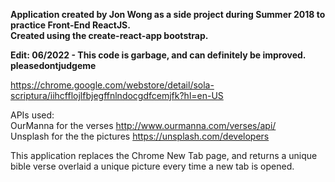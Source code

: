 **Application created by Jon Wong as a side project during Summer 2018 to practice Front-End ReactJS. <br/>
Created using the create-react-app bootstrap.** <br/>

**Edit: 06/2022 - This code is garbage, and can definitely be improved. pleasedontjudgeme**

https://chrome.google.com/webstore/detail/sola-scriptura/iihcfflojlfbjegffnlndocgdfcemjfk?hl=en-US

APIs used: <br/>OurManna for the verses http://www.ourmanna.com/verses/api/ <br/> Unsplash for the the pictures https://unsplash.com/developers

This application replaces the Chrome New Tab page, and returns a unique bible verse overlaid a unique picture every time a new tab is opened.
